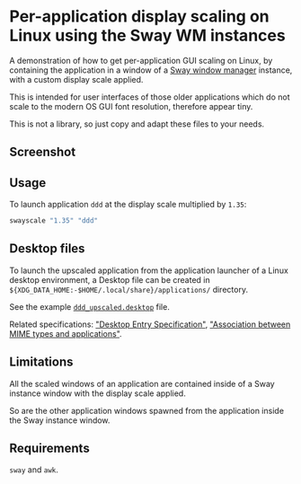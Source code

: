 # Per-application display scaling on Linux using the Sway WM instances

A demonstration of how to get per-application GUI scaling on Linux, by containing the application in a window of a [Sway window manager](https://swaywm.org/) instance, with a custom display scale applied.

This is intended for user interfaces of those older applications which do not scale to the modern OS GUI font resolution, therefore appear tiny.

This is not a library, so just copy and adapt these files to your needs.

## Screenshot

## Usage

To launch application `ddd` at the display scale multiplied by `1.35`:

```sh
swayscale "1.35" "ddd"
```

## Desktop files

To launch the upscaled application from the application launcher of a Linux desktop environment, a Desktop file can be created in `${XDG_DATA_HOME:-$HOME/.local/share}/applications/` directory.

See the example [`ddd_upscaled.desktop`](./.local/share/applications/ddd_upscaled.desktop) file.

Related specifications: ["Desktop Entry Specification"](https://specifications.freedesktop.org/desktop-entry-spec/latest/), ["Association between MIME types and applications"](https://specifications.freedesktop.org/mime-apps-spec/latest/).

## Limitations

All the scaled windows of an application are contained inside of a Sway instance window with the display scale applied.

So are the other application windows spawned from the application inside the Sway instance window.

## Requirements

`sway` and `awk`.
